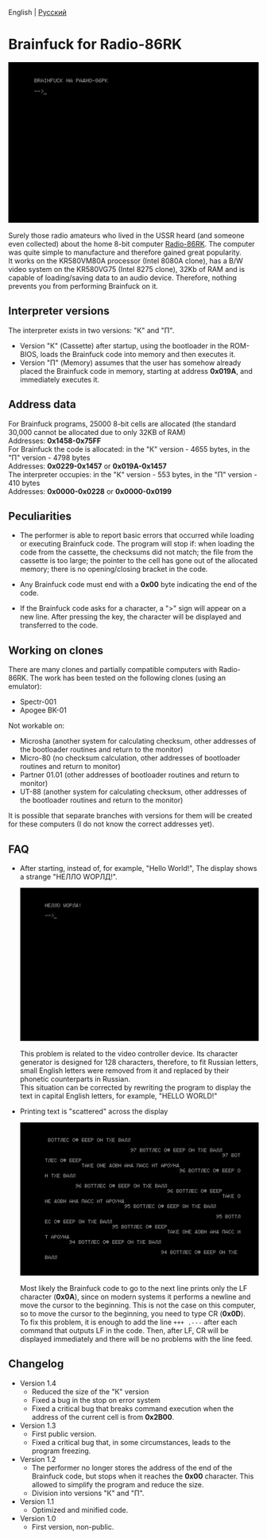 English | [Русский](https://github.com/Bs0Dd/brainfuck-86rk/blob/main/README-ru_RU.md)

# Brainfuck for Radio-86RK

![title](https://raw.githubusercontent.com/Bs0Dd/brainfuck-86rk/main/pictures/bfon86rk.png)

Surely those radio amateurs who lived in the USSR heard (and someone even collected) about the home 8-bit computer [Radio-86RK](https://ru.wikipedia.org/wiki/%D0%A0%D0%B0%D0%B4%D0%B8%D0%BE-86%D0%A0%D0%9A). The computer was quite simple to manufacture and therefore gained great popularity.  
It works on the KR580VM80A processor (Intel 8080A clone), has a B/W video system on the KR580VG75 (Intel 8275 clone), 32Kb of RAM and is capable of loading/saving data to an audio device. Therefore, nothing prevents you from performing Brainfuck on it.

## Interpreter versions
The interpreter exists in two versions: "К" and "П".  
 * Version "К" (Cassette) after startup, using the bootloader in the ROM-BIOS, loads the Brainfuck code into memory and then executes it.
 * Version "П" (Memory) assumes that the user has somehow already placed the Brainfuck code in memory, starting at address **0x019A**, and immediately executes it.

## Address data
For Brainfuck programs, 25000 8-bit cells are allocated (the standard 30,000 cannot be allocated due to only 32KB of RAM)  
	Addresses: **0x1458-0x75FF**  
For Brainfuck the code is allocated: in the "К" version - 4655 bytes, in the "П" version - 4798 bytes  
	Addresses:	**0x0229-0x1457** or **0x019A-0x1457**  
The interpreter occupies: in the "К" version - 553 bytes, in the "П" version - 410 bytes  
	Addresses:	**0x0000-0x0228** or **0x0000-0x0199**

## Peculiarities
* The performer is able to report basic errors that occurred while loading or executing Brainfuck code.
 The program will stop if: when loading the code from the cassette, the checksums did not match; the file from the cassette is too large; the pointer to the cell has gone out of the allocated memory; there is no opening/closing bracket in the code.

* Any Brainfuck code must end with a **0x00** byte indicating the end of the code.

* If the Brainfuck code asks for a character, a ">" sign will appear on a new line. After pressing the key, the character will be displayed and transferred to the code.

## Working on clones
There are many clones and partially compatible computers with Radio-86RK.
The work has been tested on the following clones (using an emulator):
* Spectr-001
* Apogee BK-01

Not workable on:
* Microsha (another system for calculating checksum, other addresses of the bootloader routines and return to the monitor)
* Micro-80 (no checksum calculation, other addresses of bootloader routines and return to monitor)
* Partner 01.01 (other addresses of bootloader routines and return to monitor)
* UT-88 (another system for calculating checksum, other addresses of the bootloader routines and return to the monitor)

It is possible that separate branches with versions for them will be created for these computers (I do not know the correct addresses yet).

## FAQ

* After starting, instead of, for example, "Hello World!", The display shows a strange "HЕЛЛО WОРЛД!".

   ![letters](https://raw.githubusercontent.com/Bs0Dd/brainfuck-86rk/main/pictures/hello.png)
	  
   This problem is related to the video controller device. Its character generator is designed for 128 characters, therefore, to fit Russian letters, small English letters were removed from it and replaced by their phonetic counterparts in Russian.  
   This situation can be corrected by rewriting the program to display the text in capital English letters, for example, "HELLO WORLD!"
	  
* Printing text is "scattered" across the display

   ![nolf](https://raw.githubusercontent.com/Bs0Dd/brainfuck-86rk/main/pictures/nolf.png)
	  
   Most likely the Brainfuck code to go to the next line prints only the LF character (**0x0A**), since on modern systems it performs a newline and move the cursor to the beginning. This is not the case on this computer, so to move the cursor to the beginning, you need to type CR (**0x0D**).  
   To fix this problem, it is enough to add the line `+++ .---` after each command that outputs LF in the code. Then, after LF, CR will be displayed immediately and there will be no problems with the line feed.
   
## Changelog
* Version 1.4
   * Reduced the size of the "К" version
   * Fixed a bug in the stop on error system
   * Fixed a critical bug that breaks command execution when the address of the current cell is from **0x2B00**.
* Version 1.3
   * First public version.
   * Fixed a critical bug that, in some circumstances, leads to the program freezing.
* Version 1.2
   * The performer no longer stores the address of the end of the Brainfuck code, but stops when it reaches the **0x00** character. This allowed to simplify the program and reduce the size.
   * Division into versions "К" and "П".
* Version 1.1
   * Optimized and minified code.
* Version 1.0
   * First version, non-public.
